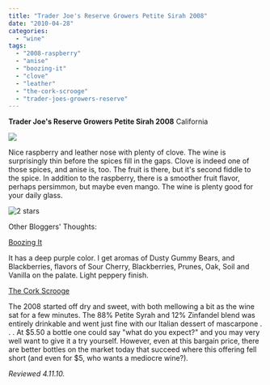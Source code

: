 ```yaml
---
title: "Trader Joe's Reserve Growers Petite Sirah 2008"
date: "2010-04-28"
categories:
  - "wine"
tags:
  - "2008-raspberry"
  - "anise"
  - "boozing-it"
  - "clove"
  - "leather"
  - "the-cork-scrooge"
  - "trader-joes-growers-reserve"
---
```


**Trader Joe's Reserve Growers Petite Sirah 2008** California

![](http://www.rebeccagomezfarrell.com/gourmez/photos/traderjoespetitesyrah.jpg)

Nice raspberry and leather nose with plenty of clove. The wine is surprisingly thin before the spices fill in the gaps. Clove is indeed one of those spices, and anise is, too. The fruit is there, but it's second fiddle to the spice. In addition to the raspberry, there is a smoother fruit flavor, perhaps persimmon, but maybe even mango. The wine is plenty good for your daily glass.




<div class="caption">

![2 stars](http://www.rebeccagomezfarrell.com/wp-content/uploads/2009/02/rating_chicken11.gif "rating_chicken11")</div>
  Other Bloggers' Thoughts:

[Boozing It](http://www.boozingit.com/2010/01/2008-trader-joes-petite-sirah-growers.html)

It has a deep purple color. I get aromas of Dusty Gummy Bears, and Blackberries, flavors of Sour Cherry, Blackberries, Prunes, Oak, Soil and Vanilla on the palate. Light peppery finish.

[The Cork Scrooge](http://thecorkscrooge.com/2010/03/09/three-up-three-down-two-close-calls-and-one-clear-strike-out/)

The 2008 started off dry and sweet, with both mellowing a bit as the wine sat for a few minutes. The 88% Petite Syrah and 12% Zinfandel blend was entirely drinkable and went just fine with our Italian dessert of mascarpone . . . At $5.50 a bottle one could say "what do you expect?" and you may very well want to give it a try yourself. However, even at this bargain price, there are better bottles on the market today that succeed where this offering fell short (and even for $5, who wants a mediocre wine?).

_Reviewed 4.11.10._
